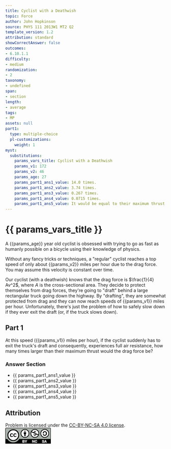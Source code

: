 ```yaml
---
title: Cyclist with a Deathwish
topic: Force
author: John Hopkinson
source: PHYS 111 2013W1 MT2 Q2
template_version: 1.2
attribution: standard
showCorrectAnswer: false
outcomes:
- 6.10.1.1
difficulty:
- medium
randomization:
- 2
taxonomy:
- undefined
span:
- section
length:
- average
tags:
- MP
assets: null
part1:
  type: multiple-choice
  pl-customizations:
    weight: 1
myst:
  substitutions:
    params_vars_title: Cyclist with a Deathwish
    params_v1: 172
    params_v2: 46
    params_age: 27
    params_part1_ans1_value: 14.0 times.
    params_part1_ans2_value: 3.74 times.
    params_part1_ans3_value: 0.267 times.
    params_part1_ans4_value: 0.0715 times.
    params_part1_ans5_value: It would be equal to their maximum thrust.
---
```

# {{ params_vars_title }}
A {{params_age}} year old cyclist is obsessed with trying to go as fast as humanly possible on a bicycle using their knowledge of physics.

Without any fancy tricks or techniques, a "regular" cyclist reaches a top speed of only about {{params_v2}} miles per hour due to the drag force.
You may assume this velocity is constant over time.

Our cyclist (with a deathwish) knows that the drag force is $\frac{1}{4} Av^2$, where $A$ is the cross-sectional area.
They decide to protect themselves from drag forces, they're going to "draft" behind a large rectangular truck going down the highway.
By "drafting", they are somewhat protected from drag and they can now reach speeds of {{params_v1}} miles per hour.
Unfortunately, there's just the problem of how to safely slow down if they ever exit the draft (or, if the truck slows down).

## Part 1

At this speed ({{params_v1}} miles per hour), if the cyclist suddenly has to exit the truck's draft and consequently, experiences full air resistance, how many times larger than their maximum thrust would the drag force be?

### Answer Section

- {{ params_part1_ans1_value }}
- {{ params_part1_ans2_value }}
- {{ params_part1_ans3_value }}
- {{ params_part1_ans4_value }}
- {{ params_part1_ans5_value }}

## Attribution

Problem is licensed under the [CC-BY-NC-SA 4.0 license](https://creativecommons.org/licenses/by-nc-sa/4.0/).<br> ![The Creative Commons 4.0 license requiring attribution-BY, non-commercial-NC, and share-alike-SA license.](https://raw.githubusercontent.com/firasm/bits/master/by-nc-sa.png)